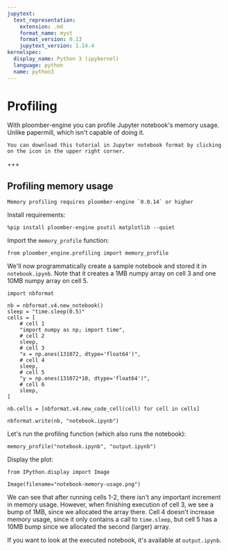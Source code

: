 ```yaml
---
jupytext:
  text_representation:
    extension: .md
    format_name: myst
    format_version: 0.13
    jupytext_version: 1.14.4
kernelspec:
  display_name: Python 3 (ipykernel)
  language: python
  name: python3
---
```


# Profiling

With ploomber-engine you can profile Jupyter notebook's memory usage. Unlike papermill, which isn't capable of doing it.

```{note}
You can download this tutorial in Jupyter notebook format by clicking on the icon in the upper right corner.
```

+++

## Profiling memory usage

```{important}
Memory profiling requires ploomber-engine `0.0.14` or higher
```

Install requirements:

```{code-cell} ipython3
%pip install ploomber-engine psutil matplotlib --quiet
```

Import the `memory_profile` function:

```{code-cell} ipython3
from ploomber_engine.profiling import memory_profile
```

We'll now programmatically create a sample notebook and stored it in `notebook.ipynb`. Note that it creates a 1MB numpy array on cell 3 and one 10MB numpy array on cell 5.

```{code-cell} ipython3
import nbformat

nb = nbformat.v4.new_notebook()
sleep = "time.sleep(0.5)"
cells = [
    # cell 1
    "import numpy as np; import time",
    # cell 2
    sleep,
    # cell 3
    "x = np.ones(131072, dtype='float64')",
    # cell 4
    sleep,
    # cell 5
    "y = np.ones(131072*10, dtype='float64')",
    # cell 6
    sleep,
]

nb.cells = [nbformat.v4.new_code_cell(cell) for cell in cells]

nbformat.write(nb, "notebook.ipynb")
```

Let's run the profiling function (which also runs the notebook):

```{code-cell} ipython3
memory_profile("notebook.ipynb", "output.ipynb")
```

Display the plot:

```{code-cell} ipython3
from IPython.display import Image

Image(filename="notebook-memory-usage.png")
```

We can see that after running cells 1-2, there isn't any important increment in memory usage. However, when finishing execution of cell 3, we see a bump of 1MB, since we allocated the array there. Cell 4 doesn't increase memory usage, since it only contains a call to `time.sleep`, but cell 5 has a 10MB bump since we allocated the second (larger) array.

If you want to look at the executed notebook, it's available at `output.ipynb`.
